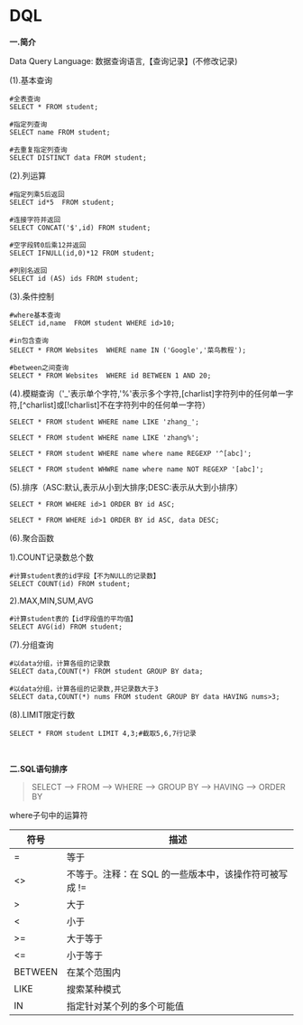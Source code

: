 # DQL
					
					
**一.简介**

Data Query Language: 数据查询语言,【查询记录】(不修改记录)
	
(1).基本查询
	
```
#全表查询
SELECT * FROM student;

#指定列查询		
SELECT name FROM student;

#去重复指定列查询		
SELECT DISTINCT data FROM student;
```
	
(2).列运算

```
#指定列乘5后返回
SELECT id*5  FROM student;

#连接字符并返回		
SELECT CONCAT('$',id) FROM student;

#空字段转0后乘12并返回		
SELECT IFNULL(id,0)*12 FROM student;

#列别名返回		
SELECT id (AS) ids FROM student;
```
		
(3).条件控制

```
#where基本查询
SELECT id,name  FROM student WHERE id>10;

#in包含查询
SELECT * FROM Websites  WHERE name IN ('Google','菜鸟教程');

#between之间查询
SELECT * FROM Websites  WHERE id BETWEEN 1 AND 20;
```
		
(4).模糊查询（'_'表示单个字符,'%'表示多个字符,[charlist]字符列中的任何单一字符,[^charlist]或[!charlist]不在字符列中的任何单一字符）
	
```
SELECT * FROM student WHERE name LIKE 'zhang_';
		
SELECT * FROM student WHERE name LIKE 'zhang%';

SELECT * FROM student WHERE name where name REGEXP '^[abc]';

SELECT * FROM student WHWRE name where name NOT REGEXP '[abc]';
```	
	
(5).排序（ASC:默认,表示从小到大排序;DESC:表示从大到小排序）

```	
SELECT * FROM WHERE id>1 ORDER BY id ASC;
		
SELECT * FROM WHERE id>1 ORDER BY id ASC, data DESC;
```	
	
(6).聚合函数
	
1).COUNT记录数总个数
		
```
#计算student表的id字段【不为NULL的记录数】
SELECT COUNT(id) FROM student;
```
							
2).MAX,MIN,SUM,AVG

```
#计算student表的【id字段值的平均值】	
SELECT AVG(id) FROM student;
```

(7).分组查询

```
#以data分组，计算各组的记录数	
SELECT data,COUNT(*) FROM student GROUP BY data;

#以data分组，计算各组的记录数,并记录数大于3
SELECT data,COUNT(*) nums FROM student GROUP BY data HAVING nums>3;
```

(8).LIMIT限定行数

```	
SELECT * FROM student LIMIT 4,3;#截取5,6,7行记录
```

<br/>

**二.SQL语句排序**
	

>SELECT --> FROM --> WHERE --> GROUP BY --> HAVING --> ORDER BY
							
		
where子句中的运算符

符号|描述
---|---
=|等于
<>|不等于。注释：在 SQL 的一些版本中，该操作符可被写成 !=
&gt;|大于
&lt;|小于
&gt;=|大于等于
&lt;=|小于等于
BETWEEN|在某个范围内
LIKE|搜索某种模式
IN|指定针对某个列的多个可能值
